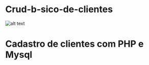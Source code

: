 # Crud-b-sico-de-clientes
 
 ![alt text]( https://user-images.githubusercontent.com/64666399/179353063-0ddcf775-6bc8-4f8c-88ac-f93b04f9642d.png)
# Cadastro de clientes com PHP e Mysql
